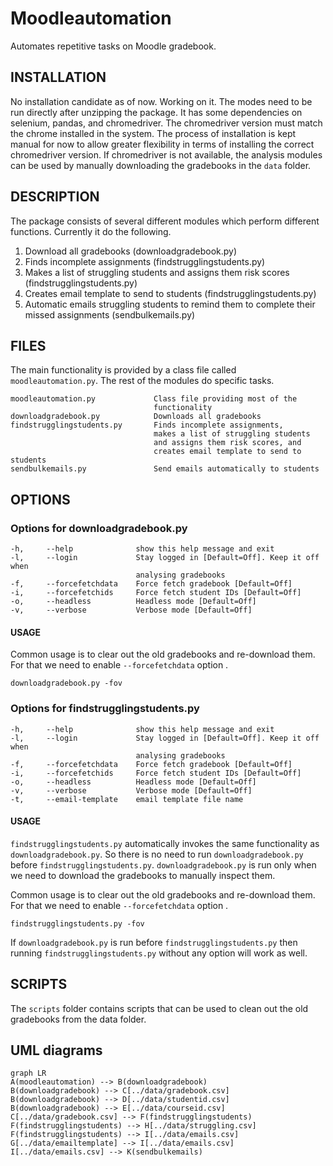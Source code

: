
# Moodleautomation

Automates repetitive tasks on Moodle gradebook.

## INSTALLATION

No installation candidate as of now. Working on it. The modes need to be run directly after unzipping the package. It has some dependencies on selenium, pandas, and chromedriver. The chromedriver version must match the chrome installed in the system. The process of installation is kept manual for now to allow greater flexibility in terms of installing the correct chromedriver version. If chromedriver is not available, the analysis modules can be used by manually downloading the gradebooks in the `data` folder.

## DESCRIPTION

The package consists of several different modules which perform different functions. Currently it do the following. 

 1. Download all gradebooks (downloadgradebook.py)
 2. Finds incomplete assignments (findstrugglingstudents.py)
 3. Makes a list of struggling students and assigns them risk scores (findstrugglingstudents.py)
 4. Creates email template to send to students (findstrugglingstudents.py)
 5. Automatic emails struggling students to remind them to complete their missed assignments (sendbulkemails.py)

## FILES
The main functionality is provided by a class file called `moodleautomation.py`. The rest of the modules do specific tasks.

	moodleautomation.py				Class file providing most of the 
									functionality
	downloadgradebook.py			Downloads all gradebooks
	findstrugglingstudents.py		Finds incomplete assignments,
									makes a list of struggling students 
									and assigns them risk scores, and
									creates email template to send to students
	sendbulkemails.py				Send emails automatically to students

## OPTIONS

### Options for downloadgradebook.py

	-h,		--help				show this help message and exit
	-l,		--login				Stay logged in [Default=Off]. Keep it off when
								analysing gradebooks
	-f,		--forcefetchdata	Force fetch gradebook [Default=Off]
	-i,		--forcefetchids		Force fetch student IDs [Default=Off]
	-o,		--headless			Headless mode [Default=Off]
	-v,		--verbose			Verbose mode [Default=Off]

#### USAGE
Common usage is to clear out the old gradebooks and re-download them. For that we need to enable `--forcefetchdata` option . 

	downloadgradebook.py -fov

### Options for findstrugglingstudents.py

	-h,		--help				show this help message and exit
	-l,		--login				Stay logged in [Default=Off]. Keep it off when
								analysing gradebooks
	-f,		--forcefetchdata	Force fetch gradebook [Default=Off]
	-i,		--forcefetchids		Force fetch student IDs [Default=Off]
	-o,		--headless			Headless mode [Default=Off]
	-v,		--verbose			Verbose mode [Default=Off]
	-t,		--email-template	email template file name

#### USAGE
`findstrugglingstudents.py` automatically invokes the same functionality as `downloadgradebook.py`. So there is no need to run `downloadgradebook.py` before `findstrugglingstudents.py`. `downloadgradebook.py` is run only when we need to download the gradebooks to manually inspect them.

Common usage is to clear out the old gradebooks and re-download them. For that we need to enable `--forcefetchdata` option .

	findstrugglingstudents.py -fov
If `downloadgradebook.py` is run before `findstrugglingstudents.py` then running `findstrugglingstudents.py` without any option will work as well.

## SCRIPTS

The `scripts` folder contains scripts that can be used to clean out the old gradebooks from the data folder.

## UML diagrams

```mermaid
graph LR
A(moodleautomation) --> B(downloadgradebook)
B(downloadgradebook) --> C[../data/gradebook.csv]
B(downloadgradebook) --> D[../data/studentid.csv]
B(downloadgradebook) --> E[../data/courseid.csv]
C[../data/gradebook.csv] --> F(findstrugglingstudents)
F(findstrugglingstudents) --> H[../data/struggling.csv]
F(findstrugglingstudents) --> I[../data/emails.csv]
G[../data/emailtemplate] --> I[../data/emails.csv]
I[../data/emails.csv] --> K(sendbulkemails)
```

